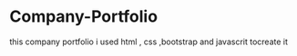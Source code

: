 # Company-Portfolio
 this company portfolio i used html , css ,bootstrap and javascrit tocreate it 

